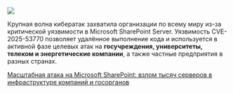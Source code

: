 <!--2025-07-21 11:18:27-->
<div class="yb">
  <div class="rss habr"><img src="https://habrastorage.org/getpro/habr/upload_files/b3a/34b/05f/b3a34b05fb7a69eac5b1a3b358b2a0ee.png" /><p>Крупная волна кибератак захватила организации по всему миру из-за критической уязвимости в Microsoft SharePoint Server. Уязвимость CVE-2025-53770 позволяет удалённое выполнение кода и используется в активной фазе целевых атак на <strong>госучреждения, университеты, телеком и энергетические компании</strong>, а также частные предприятия в разных странах.</p> <a... <p class="titl"><a href="https://habr.com/ru/news/929566/?utm_source=habrahabr&utm_medium=rss&utm_campaign=929566">Масштабная атака на Microsoft SharePoint: взлом тысяч серверов в инфраструктуре компаний и госорганов</a></p></div>
</div>
